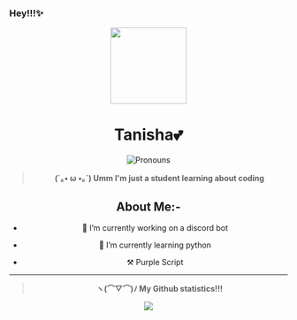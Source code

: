 ### Hey!!!✨
<div align='center'>
  <div align='center'>
    <img
      src='https://i.scdn.co/image/ab67616d0000b2737f0d153d87dc03712137029b'
      width='138'
      height='138'
    />
  </div>

<h1>Tanisha💕</h1>
<img alt='Pronouns' src='https://img.shields.io/badge/Pronouns-she%2Fher-ff69b4' />
<blockquote><strong>(´｡• ω •｡`) Umm I'm just a student learning about coding</strong></blockquote>
  
## About Me:-
- 🔭 I’m currently working on a discord bot
  
- 🌱 I’m currently learning python
  
- ⚒ Purple Script 

 <hr />
  
  <blockquote><strong>ヽ(⌒▽⌒)ﾉ My Github statistics!!!<strong></blockquote>
    
  ![](https://github-readme-stats.vercel.app/api?username=Tanisha281219&count_private=true&show_icons=true&theme=uwu)
  
